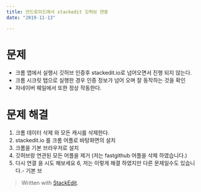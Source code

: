 ```yaml
---
title: 안드로이드애서 stackedit 깃허브 연동  
date: "2019-11-13"

---
```

# 문제 
 - 크롬 앱에서 실행시 깃허브 인증후 stackedit.io로 넘어오면서 진행 되지 않는다.
 - 크롬 시크릿 탭으로 실행한 경우 인증 정보가 넘어 오며 잘 동작하는 것을 확인
 - 자네이버 웨일에서 또한 정상 작동한다.

#  문제 해결
 1. 크롬 데이터 삭제 와 모든 캐시를 삭제한다. 
 2. stackedit.io 를 크롬 어플로 바탕화면의 설치
 3. 크롬을 기본 브라우저로 설치
 4. 깃허브랑 연관된 모든 어플을 제거 (저는 fastgithub 어플을 삭제 하였습니다.)
 5. 다시 연결 을 시도 해보세요 
 6, 저는 이렇게 해결 하였지만 다른 문제일수도 있습니다.-  기본 브
> Written with [StackEdit](https://ㄴㅅstackedit.io/).
<!--stackedit_data:
eyJoaXN0b3J5IjpbMTAzMDUxMjI0MiwxNTc2MDI4NDI3LDEwMz
A1MTIyNDJdfQ==
-->